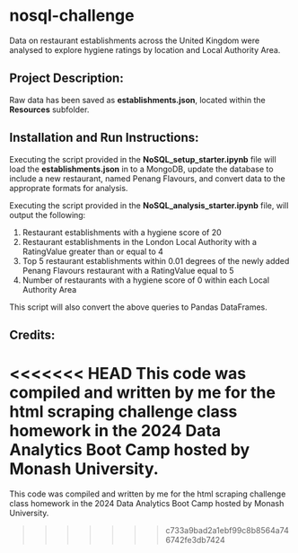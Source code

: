 # nosql-challenge
Data on restaurant establishments across the United Kingdom were analysed to explore hygiene ratings by location and Local Authority Area.


## Project Description:
Raw data has been saved as **establishments.json**, located within the **Resources** subfolder. 


## Installation and Run Instructions:
Executing the script provided in the **NoSQL_setup_starter.ipynb** file will load the **establishments.json** in to a MongoDB, update the database to include a new restaurant, named Penang Flavours, and convert data to the approprate formats for analysis. 

Executing the script provided in the **NoSQL_analysis_starter.ipynb** file, will output the following:
1. Restaurant establishments with a hygiene score of 20
2. Restaurant establishments in the London Local Authority with a RatingValue greater than or equal to 4
3. Top 5 restaurant establishments within 0.01 degrees of the newly added Penang Flavours restaurant with a RatingValue equal to 5
4. Number of restaurants with a hygiene score of 0 within each Local Authority Area

This script will also convert the above queries to Pandas DataFrames.
   

## Credits:
<<<<<<< HEAD
This code was compiled and written by me for the html scraping challenge class homework in the 2024 Data Analytics Boot Camp hosted by Monash University. 
=======
This code was compiled and written by me for the html scraping challenge class homework in the 2024 Data Analytics Boot Camp hosted by Monash University.
>>>>>>> c733a9bad2a1ebf99c8b8564a746742fe3db7424
